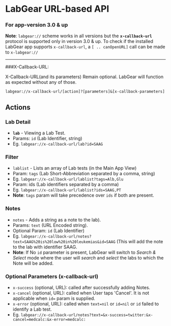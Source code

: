 # LabGear URL-based API

### For app-version 3.0 & up


**Note**: `labgear://` scheme works in all versions but the **`x-callback-url`** protocol is supported only in version 3.0 & up. To check if the installed LabGear app supports `x-callback-url`, a `[ .. canOpenURL]` call can be made to `x-labgear://`


----------


###X-Callback-URL:

X-Callback-URL(and its parameters) Remain optional. LabGear will function as expected without any of those.

    labgear://x-callback-url/[action]?[parameters]&[x-callback-parameters]

## Actions

### Lab Detail

 - **`lab`** - Viewing a Lab Test.
 - Params: `id` (Lab Identifier, string)
 - Eg. `labgear://x-callback-url/lab?id=SAAG`

### Filter

 - `lablist` - Lists an array of Lab tests (in the Main App View)
 - Param: `tags` (Lab Short-Abbreviation separated by a comma, string)
 - Eg. `labgear://x-callback-url/lablist?tags=Alb,Glu`
 - Param: ids (Lab identifiers separated by a comma)
 - Eg. `labgear://x-callback-url/lablist?ids=SAAG,PT`
 - **Note**: `tags` param will take precedence over `ids` if both are present.


### Notes


 - `notes` - Adds a string as a note to the lab).
 - Params: `text` (URL Encoded string).
 - Optional Param: `id` (Lab Identifier)
 - Eg. `labgear://x-callback-url/notes?text=SAAG%20is%20low%20in%20leukemias&id=SAAG`    (This will add the note to the lab with identifier SAAG.
 - **Note**: If No `id` parameter is present, LabGear will switch to *Search & Select* mode where the user will *search* and *select* the labs to which the Note will be added. 


### Optional Parameters (x-callback-url)

 - `x-success` (optional, URL): called after successfully adding Notes.
 - `x-cancel` (optional, URL): called when User taps 'Cancel'. It is not applicable when `id=` param is supplied.
 - `x-error` (optional, URL): called when `text=nil` or `id=nil` or `id` failed to identify a Lab test.
 - Eg. `labgear://x-callback-url/notes?text=&x-success=twitter:&x-cancel=medcalc:&x-error=medcalc:`
